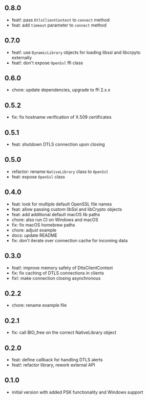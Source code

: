 ## 0.8.0

- feat!: pass `DtlsClientContext` to `connect` method
- feat: add `timeout` parameter to `connect` method

## 0.7.0

- feat!: use `DynamicLibrary` objects for loading libssl and libcrpyto externally
- feat!: don't expose `OpenSsl` ffi class

## 0.6.0

- chore: update dependencies, upgrade to ffi 2.x.x

## 0.5.2

- fix: fix hostname verification of X.509 certificates

## 0.5.1

- feat: shutdown DTLS connection upon closing

## 0.5.0

- refactor: rename `NativeLibrary` class to `OpenSsl`
- feat: expose `OpenSsl` class

## 0.4.0

- feat: look for multiple default OpenSSL file names
- feat: allow passing custom libSsl and libCrypto objects
- feat: add additional default macOS lib paths
- chore: also run CI on Windows and macOS
- fix: fix macOS homebrew paths
- chore: adjust example
- docs: update README
- fix: don't iterate over connection cache for incoming data

## 0.3.0

- feat!: improve memory safety of DtlsClientContext
- fix: fix caching of DTLS connections in clients
- fix!: make connection closing asynchronous

## 0.2.2

- chore: rename example file

## 0.2.1

- fix: call BIO_free on the correct NativeLibrary object

## 0.2.0

- feat: define callback for handling DTLS alerts
- feat!: refactor library, rework external API

## 0.1.0

- initial version with added PSK functionality and Windows support

